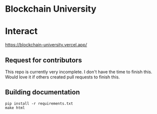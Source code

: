 # Blockchain University

# Interact
https://blockchain-university.vercel.app/

## Request for contributors
This repo is currently very incomplete. I don't have the time to finish this. Would love it if others created pull requests to finish this.

## Building documentation

```
pip install -r requirements.txt
make html
```
